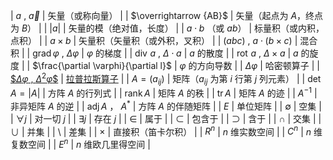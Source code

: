 | $a$ , $\vec a$ | 矢量（或称向量） |
| $\overrightarrow {AB}$ | 矢量（起点为 $A$，终点为 $B$） |
| $\lvert a \rvert$ | 矢量的模（绝对值，长度） |
| $a\cdot b$ （或 $ab$） | 标量积（或内积，点积） |
| $a\times b$ | 矢量积（矢量积（或外积，叉积） |
| $(abc)$ , $a\cdot(b\times c)$ | 混合积 |
| $\operatorname{grad}\varphi$ , $\Delta \varphi$ | $\varphi$ 的梯度 |
| $\operatorname{div}\,a$ , $\Delta \cdot a$ | $a$ 的散度 |
| $\operatorname{rot}\,a$ , $\Delta \times a$ | $a$ 的旋度  |
| $\frac{\partial \varphi}{\partial l}$ | $\varphi$ 的方向导数 |
| $\Delta \varphi$ | 哈密顿算子 |
| [$$\Delta \varphi$ , $\Delta^2 \varphi$$]({{page.wiki}}/Laplace_operator) | [拉普拉斯算子]({{page.zw}}/拉普拉斯算子) |
| $A = (a_{ij})$ | 矩阵（$a_{ij}$ 为第 $i$ 行第 $j$ 列元素） |
| $\operatorname{det}A = \lvert A \rvert$ | 方阵 $A$ 的行列式 |
| $\operatorname{rank}A$ | 矩阵 $A$ 的秩 |
| $\operatorname{tr}A$ | 矩阵 $A$ 的迹 |
| $A^{-1}$ | 非异矩阵 $A$ 的逆 |
| $\operatorname{adj} A$ ， $A^*$ | 方阵 $A$ 的伴随矩阵 |
| $E$ | 单位矩阵 |
| $\emptyset$ | 空集 |
| $\forall j$ | 对一切 $j$ |
| $\exists j$ | 存在 $j$ |
| $\in$ | 属于 |
| $\subset$ | 包含于 |
| $\supset$ | 含于 |
| $\cap$ | 交集 |
| $\cup$ | 并集 |
| $\setminus$ | 差集 |
| $\times$ | 直接积（笛卡尔积） |
| $R^n$ | $n$ 维实数空间 |
| $C^n$ | $n$ 维复数空间 |
| $E^n$ | $n$ 维欧几里得空间 |